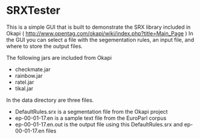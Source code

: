SRXTester
=========
This is a simple GUI that is built to demonstrate the SRX library included in Okapi ( http://www.opentag.com/okapi/wiki/index.php?title=Main_Page )  In the GUI you can select a file with the segementation rules, an input file, and where to store the output files.

The following jars are included from Okapi
* checkmate.jar
* rainbow.jar
* ratel.jar
* tikal.jar

In the data directory are three files.  
* DefaultRules.srx is a segmentation file from the Okapi project
* ep-00-01-17.en is a sample text file from the EuroParl corpus 
* ep-00-01-17.en.out is the output file using this DefaultRules.srx and ep-00-01-17.en files
